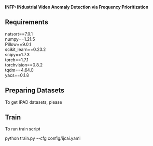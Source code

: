 **INFP: INdustrial Video Anomaly Detection via Frequency Prioritization**

## Requirements
natsort==7.0.1  
numpy==1.21.5  
Pillow==9.0.1  
scikit_learn==0.23.2  
scipy==1.7.3  
torch==1.7.1  
torchvision==0.8.2  
tqdm==4.64.0  
yacs==0.1.8  


## Preparing Datasets
To get IPAD datasets, please 

## Train
To run train script


python train.py     --cfg config/ijcai.yaml
